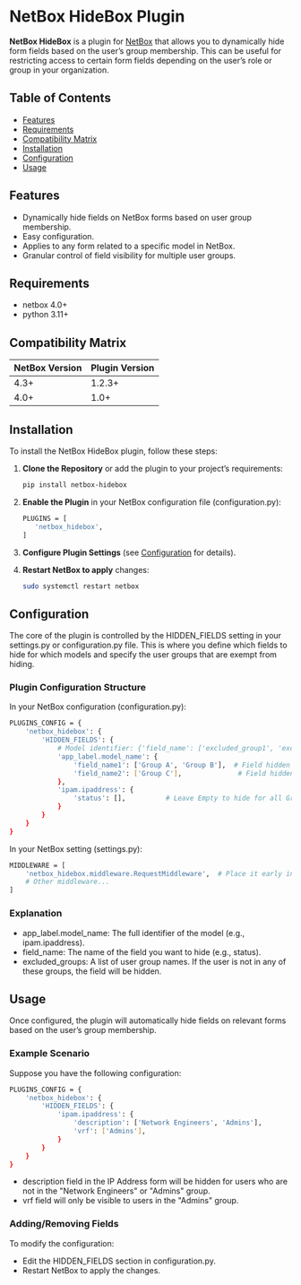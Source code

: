 # NetBox HideBox Plugin

**NetBox HideBox** is a plugin for [NetBox](https://netbox.readthedocs.io/) that allows you to dynamically hide form fields based on the user’s group membership. This can be useful for restricting access to certain form fields depending on the user’s role or group in your organization.

## Table of Contents

- [Features](#features)
- [Requirements](#requirements)
- [Compatibility Matrix](#compatibility-matrix)
- [Installation](#installation)
- [Configuration](#configuration)
- [Usage](#usage)

## Features

- Dynamically hide fields on NetBox forms based on user group membership.
- Easy configuration.
- Applies to any form related to a specific model in NetBox.
- Granular control of field visibility for multiple user groups.

## Requirements
- netbox 4.0+
- python 3.11+

## Compatibility Matrix

| NetBox Version | Plugin Version |
|----------------|----------------|
| 4.3+           | 1.2.3+         |
| 4.0+           | 1.0+           |


## Installation

To install the NetBox HideBox plugin, follow these steps:

1. **Clone the Repository** or add the plugin to your project’s requirements:

   ```bash
   pip install netbox-hidebox

2. **Enable the Plugin** in your NetBox configuration file (configuration.py):
    ```bash
    PLUGINS = [
       'netbox_hidebox',
    ]
   
3. **Configure Plugin Settings** (see [Configuration](#configuration) for details).

4. **Restart NetBox to apply** changes:
    ```bash
   sudo systemctl restart netbox
   
## Configuration
The core of the plugin is controlled by the HIDDEN_FIELDS setting in your settings.py or configuration.py file. This is where you define which fields to hide for which models and specify the user groups that are exempt from hiding.

### Plugin Configuration Structure
In your NetBox configuration (configuration.py):
```bash
PLUGINS_CONFIG = {
    'netbox_hidebox': {
        'HIDDEN_FIELDS': {
            # Model identifier: {'field_name': ['excluded_group1', 'excluded_group2']}
            'app_label.model_name': {
                'field_name1': ['Group A', 'Group B'],  # Field hidden if user not in Group A or Group B
                'field_name2': ['Group C'],              # Field hidden if user not in Group C
            },
            'ipam.ipaddress': {
                'status': [],          # Leave Empty to hide for all Groups
            }
        }
    }
}
```

In your NetBox setting (settings.py):
```bash
MIDDLEWARE = [
    'netbox_hidebox.middleware.RequestMiddleware',  # Place it early in the list; recommended to place before the first netbox-middleware
    # Other middleware...
]
```

### Explanation
- app_label.model_name: The full identifier of the model (e.g., ipam.ipaddress).
- field_name: The name of the field you want to hide (e.g., status).
- excluded_groups: A list of user group names. If the user is not in any of these groups, the field will be hidden.


## Usage
Once configured, the plugin will automatically hide fields on relevant forms based on the user’s group membership.

### Example Scenario

Suppose you have the following configuration:
```bash
PLUGINS_CONFIG = {
    'netbox_hidebox': {
        'HIDDEN_FIELDS': {
            'ipam.ipaddress': {
                'description': ['Network Engineers', 'Admins'],
                'vrf': ['Admins'],
            }
        }
    }
}
```

- description field in the IP Address form will be hidden for users who are not in the "Network Engineers" or "Admins" group.
- vrf field will only be visible to users in the "Admins" group.

### Adding/Removing Fields

To modify the configuration:

- Edit the HIDDEN_FIELDS section in configuration.py.
- Restart NetBox to apply the changes.

